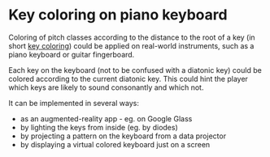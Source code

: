 # Key coloring on piano keyboard

Coloring of pitch classes according to the distance to the root of a key (in short [key coloring](key_coloring.md)) could be applied on real-world instruments, such as a piano keyboard or guitar fingerboard.

Each key on the keyboard (not to be confused with a diatonic key) could be colored according to the current diatonic key. This could hint the player which keys are likely to sound consonantly and which not.

It can be implemented in several ways:

- as an augmented-reality app - eg. on Google Glass
- by lighting the keys from inside (eg. by diodes)
- by projecting a pattern on the keyboard from a data projector
- by displaying a virtual colored keyboard just on a screen
